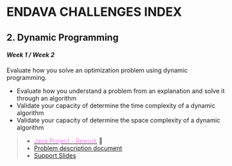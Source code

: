 # ENDAVA CHALLENGES INDEX

## 2. Dynamic Programming
#### *Week 1 / Week 2* 

Evaluate how you solve an optimization problem using dynamic programming.

- Evaluate how you understand a problem from an explanation and solve it through an algorithm
- Validate your capacity of determine the time complexity of a dynamic algorithm
- Validate your capacity of determine the space complexity of a dynamic algorithm
  
> - [<font color="violet">Java Project - Rework</font>](https://github.com/Safimmi/Dynamic_Programming/vacuum) :memo:
> - [Problem description document](https://github.com/Safimmi/Dynamic_Programming/Challenge%20-%20Dynamic%20Programming.pdf)
> - [Support Slides](https://github.com/Safimmi/Dynamic_Programming/Challenge%20-%20Dynamic%20Programming.pptx)







